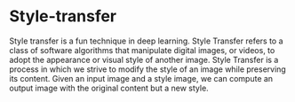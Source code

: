 # Style-transfer
Style transfer is a fun technique in deep learning. Style Transfer refers to a class of software algorithms that manipulate digital images, or videos, to adopt the appearance or visual style of another image. Style Transfer is a process in which we strive to modify the style of an image while preserving its content. Given an input image and a style image, we can compute an output image with the original content but a new style.
